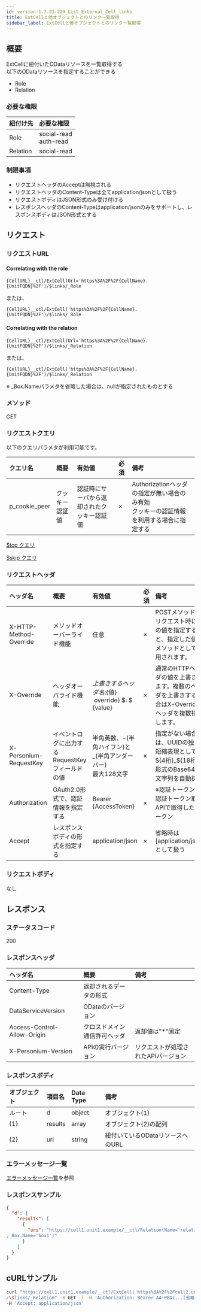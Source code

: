 ```yaml
---
id: version-1.7.21-229_List_External_Cell_links
title: ExtCellと他オブジェクトとのリンク一覧取得
sidebar_label: ExtCellと他オブジェクトとのリンク一覧取得
---
```

## 概要
ExtCellに紐付いたODataリソースを一覧取得する  
以下のODataリソースを指定することができる  
* Role
* Relation

### 必要な権限
|紐付け先|必要な権限|
|:-|:-|
|Role|social-read<br>auth-read|
|Relation|social-read|

### 制限事項
* リクエストヘッダのAcceptは無視される
* リクエストヘッダのContent-Typeは全てapplication/jsonとして扱う
* リクエストボディはJSON形式のみ受け付ける
* レスポンスヘッダのContent-Typeはapplication/jsonのみをサポートし、レスポンスボディはJSON形式とする


## リクエスト
### リクエストURL
#### Correlating with the role
```
{CellURL}__ctl/ExtCell(Url='https%3A%2F%2F{CellName}.{UnitFQDN}%2F')/$links/_Role
```
または、
```
{CellURL}__ctl/ExtCell('https%3A%2F%2F{CellName}.{UnitFQDN}%2F')/$links/_Role
```
#### Correlating with the relation
```
{CellURL}__ctl/ExtCell(Url='https%3A%2F%2F{CellName}.{UnitFQDN}%2F')/$links/_Relation
```
または、
```
{CellURL}__ctl/ExtCell('https%3A%2F%2F{CellName}.{UnitFQDN}%2F')/$links/_Relation
```
※ \_Box.Nameパラメタを省略した場合は、nullが指定されたものとする
### メソッド
GET
### リクエストクエリ
以下のクエリパラメタが利用可能です。

|クエリ名|概要|有効値|必須|備考|
|:--|:--|:--|:--|:--|
|p_cookie_peer|クッキー認証値|認証時にサーバから返却されたクッキー認証値|×|Authorizationヘッダの指定が無い場合のみ有効<br>クッキーの認証情報を利用する場合に指定する|

<!---
[$select クエリ](406_Select_Query.md)

[$expand クエリ](405_Expand_Query.md)

[$format クエリ](404_Format_Query.md)

[$filter クエリ](403_Filter_Query.md)

[$inlinecount クエリ](407_Inlinecount_Query.md)

[$orderby クエリ](400_Orderby_Query.md)
-->

[$top クエリ](401_Top_Query.md)

[$skip クエリ](402_Skip_Query.md)

<!---
[全文検索(q)クエリ](408_Full_Text_Search_Query.md)
-->

### リクエストヘッダ
|ヘッダ名|概要|有効値|必須|備考|
|:--|:--|:--|:--|:--|
|X-HTTP-Method-Override|メソッドオーバーライド機能|任意|×|POSTメソッドでリクエスト時にこの値を指定すると、指定した値がメソッドとして使用されます。|
|X-Override|ヘッダオーバライド機能|${上書きするヘッダ名}:${値} &#160;override} $: $ {value}|×|通常のHTTPヘッダの値を上書きします。複数のヘッダを上書きする場合はX-Overrideヘッダを複数指定します。|
|X-Personium-RequestKey|イベントログに出力するRequestKeyフィールドの値|半角英数、-(半角ハイフン)と_(半角アンダーバー)<br>最大128文字|×|指定がない場合は、UUIDの独自短縮表現として${4桁}_${18桁}の形式のBase64url文字列を自動採番|
|Authorization|OAuth2.0形式で、認証情報を指定する|Bearer {AccessToken}|×|※認証トークンは認証トークン取得APIで取得したトークン|
|Accept|レスポンスボディの形式を指定する|application/json|×|省略時は[application/json]として扱う|
### リクエストボディ
なし

## レスポンス
### ステータスコード
200
### レスポンスヘッダ
|ヘッダ名|概要|備考|
|:--|:--|:--|
|Content-Type|返却されるデータの形式||
|DataServiceVersion|ODataのバージョン||
|Access-Control-Allow-Origin|クロスドメイン通信許可ヘッダ|返却値は"*"固定|
|X-Personium-Version|APIの実行バージョン|リクエストが処理されたAPIバージョン|
### レスポンスボディ
|オブジェクト|項目名|Data Type|備考|
|:--|:--|:--|:--|
|ルート|d|object|オブジェクト{1}|
|{1}|results|array|オブジェクト{2}の配列|
|{2}|uri|string|紐付いているODataリソースへのURL|
### エラーメッセージ一覧
[エラーメッセージ一覧](004_Error_Messages.md)を参照

### レスポンスサンプル
```JSON
{
  "d": {
    "results": [
      {
        "uri": "https://cell1.unit1.example/__ctl/Relation(Name='relation1'
,_Box.Name='box1')"
      }
    ]
  }
}
```


## cURLサンプル

```sh
curl "https://cell1.unit1.example/__ctl/ExtCell('https%3A%2F%2Fcell2.unit1.example/%2F')\
/\$links/_Relation" -X GET -i -H 'Authorization: Bearer AA~PBDc...(省略)...FrTjA' \
-H 'Accept: application/json'
```

